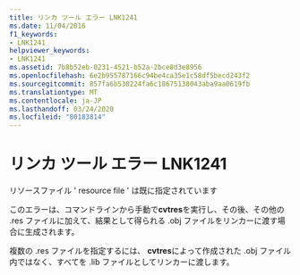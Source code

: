```yaml
---
title: リンカ ツール エラー LNK1241
ms.date: 11/04/2016
f1_keywords:
- LNK1241
helpviewer_keywords:
- LNK1241
ms.assetid: 7b8b52eb-0231-4521-b52a-2bce8d3e8956
ms.openlocfilehash: 6e2b955787166c94be4ca35e1c58df5becd243f2
ms.sourcegitcommit: 857fa6b530224fa6c18675138043aba9aa0619fb
ms.translationtype: MT
ms.contentlocale: ja-JP
ms.lasthandoff: 03/24/2020
ms.locfileid: "80183814"
---
```

# <a name="linker-tools-error-lnk1241"></a>リンカ ツール エラー LNK1241

リソースファイル ' resource file ' は既に指定されています

このエラーは、コマンドラインから手動で**cvtres**を実行し、その後、その他の .res ファイルに加えて、結果として得られる .obj ファイルをリンカーに渡す場合に生成されます。

複数の .res ファイルを指定するには、 **cvtres**によって作成された .obj ファイル内ではなく、すべてを .lib ファイルとしてリンカーに渡します。
